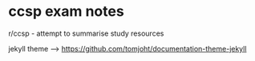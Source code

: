 # ccsp exam notes

r/ccsp - attempt to summarise study resources

jekyll theme --> https://github.com/tomjoht/documentation-theme-jekyll

